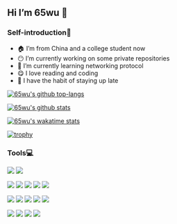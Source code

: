 ## Hi I’m 65wu 👋
### Self-introduction:bust_in_silhouette:
- :house: I’m from China and a college student now
- :no_mouth: I’m currently working on some private repositories
- :seedling: I’m currently learning networking protocol
- :yum: I love reading and coding
- :city_sunset: I have the habit of staying up late

[![65wu's github top-langs](https://github-readme-stats.vercel.app/api/top-langs?username=65wu)](https://github.com/65wu)

[![65wu's github stats](https://github-readme-stats.vercel.app/api?username=65wu)](https://github.com/65wu)

[![65wu's wakatime stats](https://github-readme-stats.vercel.app/api/wakatime?username=65wu)](https://github.com/65wu)

[![trophy](https://github-profile-trophy.vercel.app/?username=65wu&theme=flat)](https://github.com/65wu)

### Tools:computer:
[![](https://img.shields.io/badge/Windows-10-2376bc?style=flat-square&logo=windows&logoColor=ffffff)](https://www.microsoft.com/windows/get-windows-10)
[![](https://img.shields.io/badge/Ubuntu-18.04-2376bc?style=flat-square&logo=ubuntu&logoColor=ffffff)](https://ubuntu.com/)

[![](https://img.shields.io/badge/-HTML5-E34F26?style=flat-square&logo=html5&logoColor=white)](https://html.spec.whatwg.org/)
[![](https://img.shields.io/badge/-CSS3-1572B6?style=flat-square&logo=css3&logoColor=white)](https://www.w3.org/Style/CSS/)
[![](https://img.shields.io/badge/-JavaScript-f7e018?style=flat-square&logo=javascript&logoColor=ffffff)](https://www.ecma-international.org/)
[![](https://img.shields.io/badge/-Vue.js-4fc08d?style=flat-square&logo=vue.js&logoColor=ffffff)](https://vuejs.org/)
[![](https://img.shields.io/badge/-Node.js-43853d?style=flat-square&logo=node.js&logoColor=ffffff)](https://nodejs.org/)

[![](https://img.shields.io/badge/-Java-FF8C00?style=flat-square&logo=java&logoColor=ffffff)](https://www.python.org/)
[![](https://img.shields.io/badge/-Python-228B22?style=flat-square&logo=python&logoColor=ffffff)](https://www.python.org/)
[![](https://img.shields.io/badge/-Golang-00CED1?style=flat-square&logo=go&logoColor=ffffff)](https://golang.org/)
[![](https://img.shields.io/badge/-Php-6A5ACD?style=flat-square&logo=php&logoColor=ffffff)](https://www.php.net/)
[![](https://img.shields.io/badge/-C++-000000?style=flat-square&logo=c&logoColor=ffffff)](https://www.cplusplus.com/)

[![](https://img.shields.io/badge/-Git-f05032?style=flat-square&logo=git&logoColor=white)](https://git-scm.com/)
[![](https://img.shields.io/badge/-Linux-fcc624?style=flat-square&logo=linux&logoColor=ffffff)](https://www.linuxfoundation.org/)
[![](https://img.shields.io/badge/-Nginx-269539?style=flat-square&logo=nginx&logoColor=ffffff)](https://nginx.org/)
[![](https://img.shields.io/badge/-Docker-2496ED?style=flat-square&logo=docker&logoColor=ffffff)](https://www.docker.com/)
<!--
**65wu/65wu** is a ✨ _special_ ✨ repository because its `README.md` (this file) appears on your GitHub profile.

Here are some ideas to get you started:

- 🔭 I’m currently working on ...
- 🌱 I’m currently learning ...
- 👯 I’m looking to collaborate on ...
- 🤔 I’m looking for help with ...
- 💬 Ask me about ...
- 📫 How to reach me: ...
- 😄 Pronouns: ...
- ⚡ Fun fact: ...
-->
